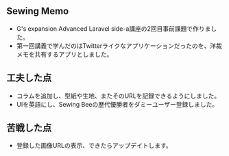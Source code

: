 ## Sewing Memo
- G's expansion Advanced Laravel side-a講座の2回目事前課題で作りました。
- 第一回講義で学んだのはTwitterライクなアプリケーションだったのを、洋裁メモを共有するアプリとしました。

## 工夫した点
- コラムを追加し、型紙や生地、またそのURLを記録できるようにしました。
- UIを英語にし、Sewing Beeの歴代優勝者をダミーユーザー登録しました。
  
## 苦戦した点
- 登録した画像URLの表示、できたらアップデイトします。

